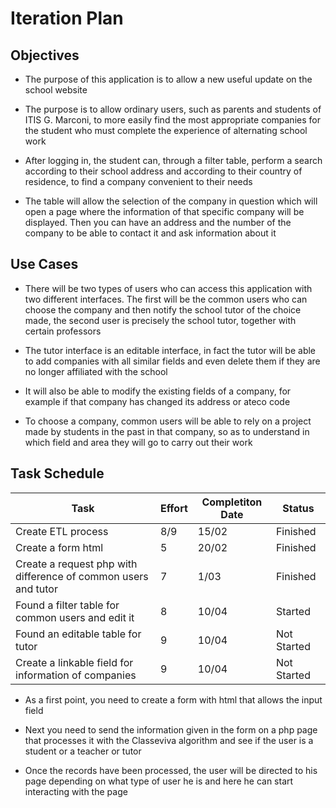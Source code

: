 ﻿# Iteration Plan

## Objectives

 - The purpose of this application is to allow a new useful update on the school website
 
 - The purpose is to allow ordinary users, such as parents and students of ITIS G. Marconi, to more easily find the most appropriate companies for the student who must complete the experience of alternating school work
 - After logging in, the student can, through a filter table, perform a search according to their school address and according to their country of residence, to find a company convenient to their needs
 - The table will allow the selection of the company in question which will open a page where the information of that specific company will be displayed. Then you can have an address and the number of the company to be able to contact it and ask information about it
 
## Use Cases

 -   There will be two types of users who can access this application with two different interfaces. The first will be the common users who can choose the company and then notify the school tutor of the choice made, the second user is precisely the school tutor, together with certain professors
 
 -   The tutor interface is an editable interface, in fact the tutor will be able to add companies with all similar fields and even delete them if they are no longer affiliated with the school
 - It will also be able to modify the existing fields of a company, for example if that company has changed its address or ateco code
 - To choose a company, common users will be able to rely on a project made by students in the past in that company, so as to understand in which field and area they will go to carry out their work

## Task Schedule
| Task | Effort | Completiton Date | Status
|--|--|--|--|
| Create ETL process | 8/9 | 15/02 | Finished |
| Create a form html | 5 | 20/02 | Finished |
| Create a request php with difference of common users and tutor | 7 | 1/03 | Finished |
| Found a filter table for common users and edit it | 8 | 10/04 | Started |
| Found an editable table for tutor | 9 | 10/04 | Not Started |
| Create a linkable field for information of companies | 9 | 10/04 | Not Started |


 -   As a first point, you need to create a form with html that allows the input field
 
 -   Next you need to send the information given in the form on a php page that processes it with the Classeviva algorithm and see if the user is a student or a teacher or tutor
- Once the records have been processed, the user will be directed to his page depending on what type of user he is and here he can start interacting with the page


